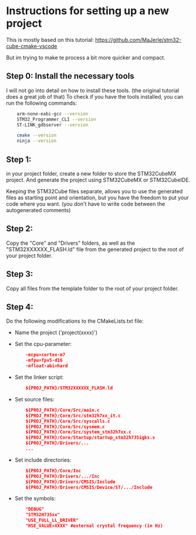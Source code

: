 # Instructions for setting up a new project

This is mostly based on this tutorial:
https://github.com/MaJerle/stm32-cube-cmake-vscode

But im trying to make te process a bit more quicker and compact.

## Step 0: Install the necessary tools
I will not go into detail on how to install these tools. (the original tutorial does a great job of that)
To check if you have the tools installed, you can run the following commands:

```bash
    arm-none-eabi-gcc --version
    STM32_Programmer_CLI --version
    ST-LINK_gdbserver --version

    cmake --version
    ninja --version
```

## Step 1: 
in your project folder, create a new folder to store the STM32CubeMX project. And generate the project using STM32CubeMX or STM32CubeIDE.

Keeping the STM32Cube files separate, allows you to use the generated files as starting point and orientation, but you have the freedom to put your code where you want. (you don't have to write code between the autogenerated comments)

## Step 2:
Copy the "Core" and "Drivers" folders, as well as the "STM32XXXXXX_FLASH.ld" file from the generated project to the root of your project folder.

## Step 3:
Copy all files from the template folder to the root of your project folder.

## Step 4:

Do the following modifications to the CMakeLists.txt file:

* Name the project ('project(xxxx)')
* Set the cpu-parameter:
    ```cmake
        -mcpu=cortex-m7
        -mfpu=fpv5-d16
        -mfloat-abi=hard 
    ```

* Set the linker script:
    ```cmake
        ${PROJ_PATH}/STM32XXXXXX_FLASH.ld
    ```

* Set source files:
    ```cmake
        ${PROJ_PATH}/Core/Src/main.c
        ${PROJ_PATH}/Core/Src/stm32h7xx_it.c
        ${PROJ_PATH}/Core/Src/syscalls.c
        ${PROJ_PATH}/Core/Src/sysmem.c
        ${PROJ_PATH}/Core/Src/system_stm32h7xx.c
        ${PROJ_PATH}/Core/Startup/startup_stm32h735igkx.s
        ${PROJ_PATH}/Drivers/...
        ...
    ```

* Set include directories:
    ```cmake
        ${PROJ_PATH}/Core/Inc
        ${PROJ_PATH}/Drivers/.../Inc
        ${PROJ_PATH}/Drivers/CMSIS/Include
        ${PROJ_PATH}/Drivers/CMSIS/Device/ST/.../Include
    ```

* Set the symbols:
    ```cmake
        "DEBUG"
        "STM32H735xx"
        "USE_FULL_LL_DRIVER"
        "HSE_VALUE=XXXX" #external crystal frequency (in Hz)
    ```
